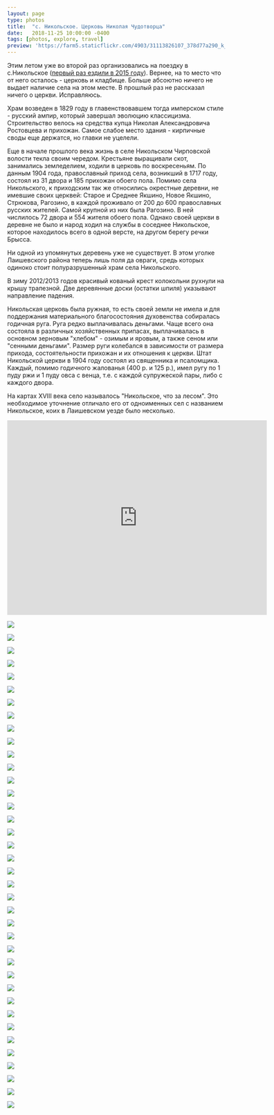 ```yaml
---
layout: page
type: photos
title:  "с. Никольское. Церковь Николая Чудотворца"
date:   2018-11-25 10:00:00 -0400
tags: [photos, explore, travel]
preview: 'https://farm5.staticflickr.com/4903/31113826107_378d77a290_k_d.jpg'
---
```


Этим летом уже во второй раз организовались на поездку в с.Никольское ([первый раз ездили в 2015 году](https://ilya.gorenburg.com/2015/05/10/imenkovo)). Вернее, на то место что от него осталось - церковь и кладбище. Больше абсоютно ничего не выдает наличие села на этом месте.  В прошлый раз не рассказал ничего о церкви. Исправляюсь.

Храм возведен в 1829 году в главенствовавшем тогда имперском стиле - русский ампир, который завершал эволюцию классицизма. Строительство велось на средства купца Николая Александровича Ростовцева и прихожан. Самое слабое место здания - кирпичные своды еще держатся, но главки не уцелели.

Еще в начале прошлого века жизнь в селе Никольском Чирповской волости текла своим чередом. Крестьяне выращивали скот, занимались земледелием, ходили в церковь по воскресеньям. По данным 1904 года, православный приход села, возникший в 1717 году, состоял из 31 двора и 185 прихожан обоего пола. Помимо села Никольского, к приходским так же относились окрестные деревни, не имевшие своих церквей: Старое и Среднее Якшино, Новое Якшино, Стрюкова, Рагозино, в каждой проживало от 200 до 600 православных русских жителей. Самой крупной из них была Рагозино. В ней числилось 72 двора и 554 жителя обоего пола. Однако своей церкви в деревне не было и народ ходил на службы в соседнее Никольское, которое находилось всего в одной версте, на другом берегу речки Брысса.

Ни одной из упомянутых деревень уже не существует. В этом уголке Лаишевского района теперь лишь поля да овраги, средь которых одиноко стоит полуразрушенный храм села Никольского.

В зиму 2012/2013 годов красивый кованый крест колокольни рухнули на крышу трапезной. Две деревянные доски (остатки шпиля) указывают направление падения.

Никольская церковь была ружная, то есть своей земли не имела и для поддержания материального благосостояния духовенства собиралась годичная руга. Руга редко выплачивалась деньгами. Чаще всего она состояла в различных хозяйственных припасах, выплачивалась в основном зерновым "хлебом" - озимым и яровым, а также сеном или "сенными деньгами". Размер руги колебался в зависимости от размера прихода, состоятельности прихожан и их отношения к церкви. Штат Никольской церкви в 1904 году состоял из священника и псаломщика. Каждый, помимо годичного жалованья (400 р. и 125 р.), имел ругу по 1 пуду ржи и 1 пуду овса с венца, т.е. с каждой супружеской пары, либо с каждого двора.

На картах XVIII века село называлось "Никольское, что за лесом". Это необходимое уточнение отличало его от одноименных сел с названием Никольское, коих в Лаишевском уезде было несколько.

<iframe src="https://www.google.com/maps/embed?pb=!1m14!1m12!1m3!1d2794.908205814407!2d49.752129745060614!3d55.471283493233685!2m3!1f0!2f0!3f0!3m2!1i1024!2i768!4f13.1!5e1!3m2!1sru!2sca!4v1551037046794" width="600" height="450" frameborder="0" style="border:0" allowfullscreen="" class="post-map"></iframe>

![](https://farm5.staticflickr.com/4878/45324624635_81aef384ee_o_d.jpg)

![](https://farm5.staticflickr.com/4846/45324624895_730b3854aa_o_d.jpg)

![](https://farm5.staticflickr.com/4890/45324624095_25ff8216af_o_d.jpg)

![](https://farm5.staticflickr.com/4876/32181911328_1246898e65_o_d.jpg)

![](https://farm5.staticflickr.com/4846/31113819417_cebd1ce21e_k.jpg)

![](https://farm5.staticflickr.com/4859/45328183574_8163a4c61d_k.jpg)

![](https://farm5.staticflickr.com/4874/31113823397_b56d2f59bd_k.jpg)

![](https://farm5.staticflickr.com/4862/45328239914_bddd29cc65_k.jpg)

![](https://farm5.staticflickr.com/4804/46002859422_e1acd13cd0_k.jpg)

![](https://farm5.staticflickr.com/4826/45328237244_3bdd1a63cf_k.jpg)

![](https://farm5.staticflickr.com/4913/45328235784_8f720a04f4_k.jpg)

![](https://farm5.staticflickr.com/4826/45328234464_95c06e6fe9_k.jpg)

![](https://farm5.staticflickr.com/4810/45328231964_008a192693_k.jpg)

![](https://farm5.staticflickr.com/4846/44236858010_2fe8073236_k.jpg)

![](https://farm5.staticflickr.com/4902/44236856780_cf0a9eb10f_k.jpg)

![](https://farm5.staticflickr.com/4842/44236855420_e758828cff_k.jpg)

![](https://farm5.staticflickr.com/4825/44236854260_f11bf665bd_k.jpg)

![](https://farm5.staticflickr.com/4852/46002837202_ebdc54450f_k.jpg)

![](https://farm5.staticflickr.com/4853/46002834502_54bb395ed3_k.jpg)

![](https://farm5.staticflickr.com/4873/46002831912_5380d91bde_k.jpg)

![](https://farm5.staticflickr.com/4903/46002829822_9910a7c85a_k.jpg)

![](https://farm5.staticflickr.com/4877/44236846540_25a96b1059_k.jpg)

![](https://farm5.staticflickr.com/4809/44236844070_c8e5bf3636_k.jpg)

![](https://farm5.staticflickr.com/4874/46002822962_87573b93da_k.jpg)

![](https://farm5.staticflickr.com/4915/31113841387_df03a83d10_k.jpg)

![](https://farm5.staticflickr.com/4909/31113839517_804c952b14_k.jpg)

![](https://farm5.staticflickr.com/4909/45328211664_3a09a42721_k.jpg)

![](https://farm5.staticflickr.com/4803/45328209474_1ff8ad162a_k.jpg)

![](https://farm5.staticflickr.com/4823/45328207754_9dc608a7fc_k.jpg)

![](https://farm5.staticflickr.com/4900/45328205874_93c20f590e_k.jpg)

![](https://farm5.staticflickr.com/4872/45328203714_ad4757234e_k.jpg)

![](https://farm5.staticflickr.com/4816/45328202704_7680ac2822_k.jpg)

![](https://farm5.staticflickr.com/4810/45328200514_5422660105_k.jpg)

![](https://farm5.staticflickr.com/4892/32181485288_b1e94e73db_k.jpg)

![](https://farm5.staticflickr.com/4857/45328197794_4272e912d3_k.jpg)

![](https://farm5.staticflickr.com/4807/45328196184_be9ae6f910_k.jpg)

![](https://farm5.staticflickr.com/4903/31113826107_378d77a290_k.jpg)

![](https://farm5.staticflickr.com/4871/45328190054_3704fcc178_k.jpg)
